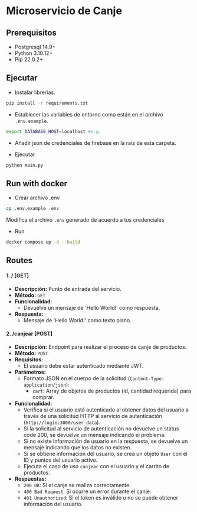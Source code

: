 
# Microservicio de Canje

## Prerequisitos
- Postgresql 14.9+
- Python 3.10.12+
- Pip 22.0.2+

## Ejecutar

- Instalar librerías.
```sh
pip install -r requirements.txt
```
- Establecer las variables de entorno como están en el archivo `.env.example`.
```sh
export DATABASE_HOST=localhost #e.g.
```

- Añadir json de credenciales de firebase en la raíz de esta carpeta.

- Ejecutar
```sh
python main.py
```

## Run with docker

- Crear archivo .env
```sh
cp .env.example .env
```
Modifica el archivo `.env` generado de acuerdo a tus credenciales

- Run
```sh
docker compose up -d --build
```

## Routes

#### 1. **/ [GET]**
   - **Descripción:** Punto de entrada del servicio.
   - **Método:** `GET`
   - **Funcionalidad:**
       - Devuelve un mensaje de 'Hello World!' como respuesta.
   - **Respuesta:**
       - Mensaje de 'Hello World!' como texto plano.

#### 2. **/canjear [POST]**
   - **Descripción:** Endpoint para realizar el proceso de canje de productos.
   - **Método:** `POST`
   - **Requisitos:**
       - El usuario debe estar autenticado mediante JWT.
   - **Parámetros:**
       - Formato JSON en el cuerpo de la solicitud (`Content-Type: application/json`):
           - `cart`: Array de objetos de productos (id, cantidad requerida) para comprar.
   - **Funcionalidad:**
       - Verifica si el usuario está autenticado al obtener datos del usuario a través de una solicitud HTTP al servicio de autenticación (`http://login:3000/user-data`).
       - Si la solicitud al servicio de autenticación no devuelve un status code 200, se devuelve un mensaje indicando el problema.
       - Si no existe información de usuario en la respuesta, se devuelve un mensaje indicando que los datos no existen.
       - Si se obtiene información del usuario, se crea un objeto `User` con el ID y puntos del usuario activo.
       - Ejecuta el caso de uso `canjear` con el usuario y el carrito de productos.
   - **Respuestas:**
       - `200 OK`: Si el canje se realiza correctamente.
       - `400 Bad Request`: Si ocurre un error durante el canje.
       - `401 Unauthorized`: Si el token es inválido o no se puede obtener información del usuario.
